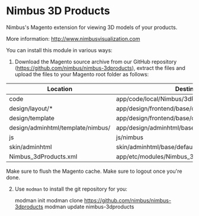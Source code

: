 # Nimbus 3D Products

Nimbus's Magento extension for viewing 3D models of your products.

More information: http://www.nimbusvisualization.com

You can install this module in various ways:

1) Download the Magento source archive from our GitHub repository (https://github.com/nimbus/nimbus-3dproducts), extract the files and upload the files to your Magento root folder as follows:

Location | Destination
-------- | -----------
code | app/code/local/Nimbus/3dProducts
design/layout/* | app/design/frontend/base/default/layout/
design/template | app/design/frontend/base/default/template/nimbus/
design/adminhtml/template/nimbus/ | app/design/adminhtml/base/default/template/nimbus/
js | js/nimbus
skin/adminhtml | skin/adminhtml/base/default/nimbus
Nimbus_3dProducts.xml | app/etc/modules/Nimbus_3dProducts.xml


Make sure to flush the Magento cache. Make sure to logout once you're done.

2) Use `modman` to install the git repository for you:

    modman init
    modman clone https://github.com/nimbus/nimbus-3dproducts
    modman update nimbus-3dproducts

